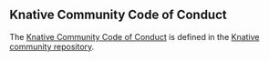 ## Knative Community Code of Conduct

The [Knative Community Code of
Conduct](https://github.com/knative/community/blob/main/CODE-OF-CONDUCT.md)
is defined in the [Knative community
repository](https://github.com/knative/community).
